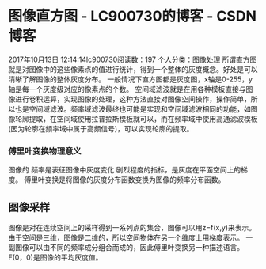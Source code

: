 # 图像直方图 - LC900730的博客 - CSDN博客
2017年10月13日 12:14:14[lc900730](https://me.csdn.net/LC900730)阅读数：197
个人分类：[图像处理](https://blog.csdn.net/LC900730/article/category/7214756)
所谓直方图就是对图像中的这些像素点的值进行统计，得到一个整体的灰度概念。好处是可以清晰了解图像的整体灰度分布。
一般情况下直方图都是灰度图，x轴是0-255，y轴是每一个灰度级对应的像素点的个数。
空间域滤波就是在用各种模板直接与图像进行卷积运算，实现图像的处理，这种方法直接对图像空间操作，操作简单，所以也是空间域滤波。频率域滤波最终也可能是实现和空间域滤波相同的功能，如图像轮廓提取，在空间域使用拉普拉斯模板就可以，而在频率域中使用高通滤波模板(因为轮廓在频率域中属于高频信号)，可以实现轮廓的提取。
### 傅里叶变换物理意义
图像的 频率是表征图像中灰度变化 剧烈程度的指标，是灰度在平面空间上的梯度。
傅里叶变换是将图像的灰度分布函数变换为图像的频率分布函数。
## 图像采样
图像是对在连续空间上的采样得到一系列点的集合，图像可以用z=f(x,y)来表示。由于空间是三维，图像是二维的，所以空间物体在另一个维度上用梯度表示。
一副图像可以由不同的频率成分组合而成的，因此傅里叶变换另一种描述语言。
F(0，0)是图像的平均灰度值。
